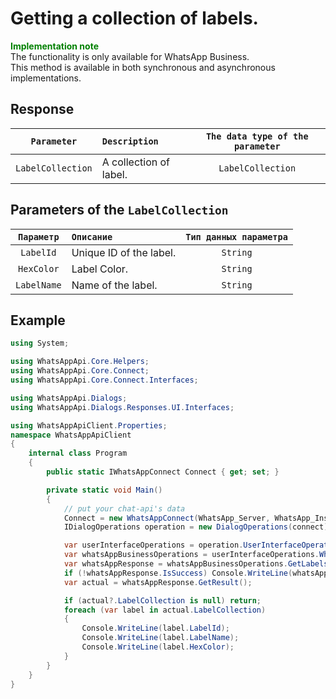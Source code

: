 # Getting a collection of labels.
**<span style="color:green">Implementation note</span>** <br/>
The functionality is only available for WhatsApp Business. <br/>
This method is available in both synchronous and asynchronous implementations.

## Response
| `Parameter`           | `Description`                                           | `The data type of the parameter` | 
|:---------------------:|:--------------------------------------------------------|:--------------------------------:|
| `LabelCollection`     | A collection of label.                                  | `LabelCollection`                |

## Parameters of the `LabelCollection`
|  `Параметр`       | `Описание`                        | `Тип данных параметра` | 
|:-----------------:|:----------------------------------|:----------------------:|
| `LabelId`         | Unique ID of the label.           | `String`               |
| `HexColor`        | Label Color.                      | `String`               |
| `LabelName`       | Name of the label.                | `String`               |

## Example
```csharp
using System;

using WhatsAppApi.Core.Helpers;
using WhatsAppApi.Core.Connect;
using WhatsAppApi.Core.Connect.Interfaces;

using WhatsAppApi.Dialogs;
using WhatsAppApi.Dialogs.Responses.UI.Interfaces;

using WhatsAppApiClient.Properties;
namespace WhatsAppApiClient
{
    internal class Program
    {
        public static IWhatsAppConnect Connect { get; set; }

        private static void Main()
        {
            // put your chat-api's data
            Connect = new WhatsAppConnect(WhatsApp_Server, WhatsApp_Instance, WhatsApp_Token); 
            IDialogOperations operation = new DialogOperations(connect);

            var userInterfaceOperations = operation.UserInterfaceOperations.Value;
            var whatsAppBusinessOperations = userInterfaceOperations.WhatsAppBusinessOperations.Value;
            var whatsAppResponse = whatsAppBusinessOperations.GetLabels();
            if (!whatsAppResponse.IsSuccess) Console.WriteLine(whatsAppResponse.Exception);
            var actual = whatsAppResponse.GetResult();

            if (actual?.LabelCollection is null) return;
            foreach (var label in actual.LabelCollection)
            {
                Console.WriteLine(label.LabelId);
                Console.WriteLine(label.LabelName);
                Console.WriteLine(label.HexColor);
            }
        }
    }
}
